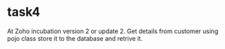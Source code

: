# task4
At Zoho incubation version 2 or update 2.
Get details from customer using pojo class store it to the database and retrive it.

